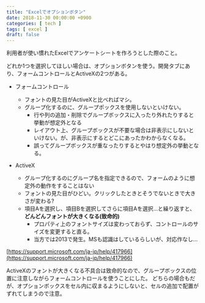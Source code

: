 ```yaml
---
title: "Excelでオプションボタン"
date: 2018-11-30 00:00:00 +0900
categories: [ tech ]
tags: [ excel ]
draft: false
---
```


利用者が使い慣れたExcelでアンケートシートを作ろうとした際のこと。

どれか1つを選択してほしい場合は、オプションボタンを使う。開発タブにあり、フォームコントロールとActiveXの2つがある。

* フォームコントロール
  - フォントの見た目がActiveXと比べればマシ。
  - グループ化するのに、グループポックスを使用しないといけない。
    - 行や列の追加・削除でグループボックスに入ったり外れたりすると挙動が想定外となる
    - レイアウト上、グループボックスが不要な場合は非表示にしないといけない。が、非表示にするとどこにあったかわからなくなる。
    - 誤ってグループボックスが重なったりするとやはり想定外の挙動となる。

* ActiveX
  - グループ化するのにグループ名を指定できるので、フォームのように想定外の動作をすることはない
  - フォントの見た目がひどい。クリックしたときとそうでないときで大きさが変わる?
  - 項目Aを選択し、項目Bを選択してさらに項目Aを選択...と繰り返すと、**どんどんフォントが大きくなる(致命的)**
    - プロパティ上のフォントサイズは変わっておらず、コントロールのサイズを変更すると直る。
    - 当方では2013で発生。MSも認識はしているらしいが、対応作なし...

[https://support.microsoft.com/ja-jp/help/417966](https://support.microsoft.com/ja-jp/help/417966)

ActiveXのフォントが大きくなる不具合は致命的なので、グループボックスの位置に注意しながらフォームコントロールを使うことにした。
どちらの場合もだが、オプションボックスをセル内に収まるようにしないと、セルの追加で配置がずれてしまうので注意。
